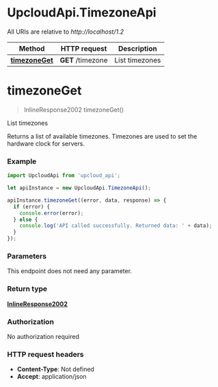 # UpcloudApi.TimezoneApi

All URIs are relative to *http://localhost/1.2*

Method | HTTP request | Description
------------- | ------------- | -------------
[**timezoneGet**](TimezoneApi.md#timezoneGet) | **GET** /timezone | List timezones


<a name="timezoneGet"></a>
# **timezoneGet**
> InlineResponse2002 timezoneGet()

List timezones

Returns a list of available timezones. Timezones are used to set the hardware clock for servers.

### Example
```javascript
import UpcloudApi from 'upcloud_api';

let apiInstance = new UpcloudApi.TimezoneApi();

apiInstance.timezoneGet((error, data, response) => {
  if (error) {
    console.error(error);
  } else {
    console.log('API called successfully. Returned data: ' + data);
  }
});
```

### Parameters
This endpoint does not need any parameter.

### Return type

[**InlineResponse2002**](InlineResponse2002.md)

### Authorization

No authorization required

### HTTP request headers

 - **Content-Type**: Not defined
 - **Accept**: application/json


